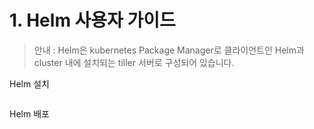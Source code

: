 # 1. Helm 사용자 가이드

> 안내 : Helm은 kubernetes Package Manager로 클라이언트인 Helm과 cluster 내에 설치되는 tiller 서버로 구성되어 있습니다.



Helm 설치

```

```



Helm 배포

```bash

```



